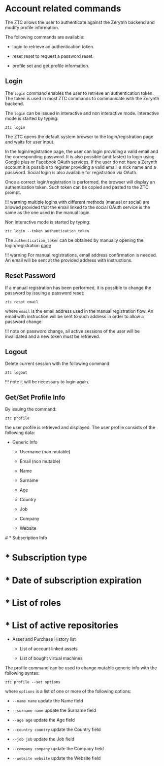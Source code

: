 # Account related commands

The ZTC allows the user to authenticate against the Zerytnh backend and modify profile information.

The following commands are available:


* login to retrieve an authentication token.


* reset reset to request a password reset.


* profile set and get profile information.

## Login

The ```login``` command enables the user to retrieve an authentication token. The token is used in most ZTC commands to communicate with the Zerynth backend.

The ```login``` can be issued in interactive and non interactive mode. Interactive mode is started by typing:

```
ztc login
```

The ZTC opens the default system browser to the login/registration page and waits for user input.

In the login/registration page, the user can login providing a valid email and the corresponding password.
It is also possible (and faster) to login using Google plus or Facebook OAuth services. If the user do not have a Zerynth account it is possible to register
providing a valid email, a nick name and a password. Social login is also available for registration via OAuth.

Once a correct login/registration is performed, the browser will display an authentication token. Such token can be copied and pasted to the ZTC prompt.

!!! warning
	multiple logins with different methods (manual or social) are allowed provided that the email linked to the social OAuth service is the same as the one used in the manual login.

Non interactive mode is started by typing:

```
ztc login --token authentication_token
```

The `authentication_token` can be obtained by manually opening the login/registration [page](https://backend.zerynth.com/v1/sso)

!!! warning
	For manual registrations, email address confirmation is needed. An email will be sent at the provided address with instructions.

## Reset Password

If a manual registration has been performed, it is possible to change the password by issuing a password reset:

```
ztc reset email
```

where `email` is the email address used in the manual registration flow. An email with instruction will be sent to such address in order to allow a password change.

!!! note
	on password change, all active sessions of the user will be invalidated and a new token must be retrieved.

## Logout

Delete current session with the following command

```
ztc logout
```

!!! note
	it will be necessary to login again.

## Get/Set Profile Info

By issuing the command:

```
ztc profile
```

the user profile is retrieved and displayed. The user profile consists of the following data:


* Generic Info


    * Username (non mutable)


    * Email (non mutable)


    * Name


    * Surname


    * Age


    * Country


    * Job


    * Company


    * Website

<p># * Subscription Info</p>

#     \* Subscription type
#     \* Date of subscription expiration
#     \* List of roles
#     \* List of active repositories


* Asset and Purchase History list


    * List of account linked assets


    * List of bought virtual machines

The profile  command can be used to change mutable generic info with the following syntax:

```
ztc profile --set options
```

where `options` is a list of one or more of the following options:


* `--name name` update the Name field


* `--surname name` update the Surname field


* `--age age` update the Age field


* `--country country` update the Country field


* `--job job` update the Job field


* `--company company` update the Company field


* `--website website` update the Website field
<!--stackedit_data:
eyJoaXN0b3J5IjpbNDEwNTkzNTE3XX0=
-->